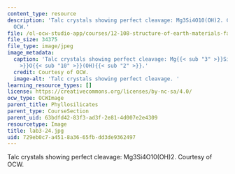 ```yaml
---
content_type: resource
description: 'Talc crystals showing perfect cleavage: Mg3Si4O10(OH)2. Courtesy of
  OCW.'
file: /ol-ocw-studio-app/courses/12-108-structure-of-earth-materials-fall-2004/729eb0c7a4518a3665fbdd3de9362497_lab3-24.jpg
file_size: 34375
file_type: image/jpeg
image_metadata:
  caption: 'Talc crystals showing perfect cleavage: Mg{{< sub "3" >}}Si{{< sub "4"
    >}}O{{< sub "10" >}}(OH){{< sub "2" >}}.'
  credit: Courtesy of OCW.
  image-alt: 'Talc crystals showing perfect cleavage. '
learning_resource_types: []
license: https://creativecommons.org/licenses/by-nc-sa/4.0/
ocw_type: OCWImage
parent_title: Phyllosilicates
parent_type: CourseSection
parent_uid: 63bdfd42-83f3-ad3f-2e81-4d007e2e4309
resourcetype: Image
title: lab3-24.jpg
uid: 729eb0c7-a451-8a36-65fb-dd3de9362497
---
```

Talc crystals showing perfect cleavage: Mg3Si4O10(OH)2. Courtesy of OCW.